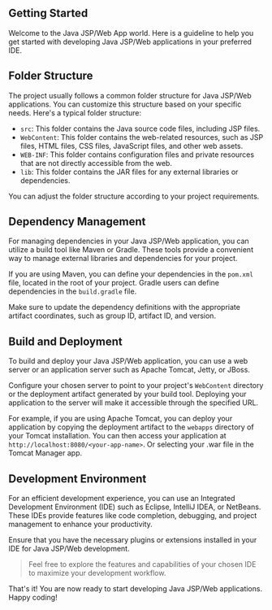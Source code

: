 ## Getting Started

Welcome to the Java JSP/Web App world. Here is a guideline to help you get started with developing Java JSP/Web applications in your preferred IDE.

## Folder Structure

The project usually follows a common folder structure for Java JSP/Web applications. You can customize this structure based on your specific needs. Here's a typical folder structure:

- `src`: This folder contains the Java source code files, including JSP files.
- `WebContent`: This folder contains the web-related resources, such as JSP files, HTML files, CSS files, JavaScript files, and other web assets.
- `WEB-INF`: This folder contains configuration files and private resources that are not directly accessible from the web.
- `lib`: This folder contains the JAR files for any external libraries or dependencies.

You can adjust the folder structure according to your project requirements.

## Dependency Management

For managing dependencies in your Java JSP/Web application, you can utilize a build tool like Maven or Gradle. These tools provide a convenient way to manage external libraries and dependencies for your project.

If you are using Maven, you can define your dependencies in the `pom.xml` file, located in the root of your project. Gradle users can define dependencies in the `build.gradle` file.

Make sure to update the dependency definitions with the appropriate artifact coordinates, such as group ID, artifact ID, and version.

## Build and Deployment

To build and deploy your Java JSP/Web application, you can use a web server or an application server such as Apache Tomcat, Jetty, or JBoss.

Configure your chosen server to point to your project's `WebContent` directory or the deployment artifact generated by your build tool. Deploying your application to the server will make it accessible through the specified URL.

For example, if you are using Apache Tomcat, you can deploy your application by copying the deployment artifact to the `webapps` directory of your Tomcat installation. You can then access your application at `http://localhost:8080/<your-app-name>`. Or selecting your .war file in the Tomcat Manager app.

## Development Environment

For an efficient development experience, you can use an Integrated Development Environment (IDE) such as Eclipse, IntelliJ IDEA, or NetBeans. These IDEs provide features like code completion, debugging, and project management to enhance your productivity.

Ensure that you have the necessary plugins or extensions installed in your IDE for Java JSP/Web development.

> Feel free to explore the features and capabilities of your chosen IDE to maximize your development workflow.

That's it! You are now ready to start developing Java JSP/Web applications. Happy coding!
